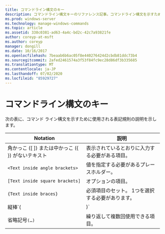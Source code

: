 ```yaml
---
title: コマンドライン構文のキー
description: コマンドライン構文キーのリファレンス記事。コマンドライン構文を示すために使用される表記法について説明します。
ms.prod: windows-server
ms.technology: manage-windows-commands
ms.topic: article
ms.assetid: 338c0381-ad63-4a4c-bd2c-42c7a93821fe
author: coreyp-at-msft
ms.author: coreyp
manager: dongill
ms.date: 10/16/2017
ms.openlocfilehash: 7beaab6b6ac05f8e440276424d2cbdb81ddc73b4
ms.sourcegitcommit: 2afed2461574a3f53f84fc9ec28d86df3b335685
ms.translationtype: MT
ms.contentlocale: ja-JP
ms.lasthandoff: 07/02/2020
ms.locfileid: "85929727"
---
```

# <a name="command-line-syntax-key"></a>コマンドライン構文のキー

次の表に、コマンド ライン構文を示すために使用される表記規則の説明を示します。

| Notation | 説明 |
| -------- | ----------- |
| 角かっこ ([ ]) または中かっこ ({ }) がないテキスト | 表示されているとおりに入力する必要がある項目。 |
| `<Text inside angle brackets>` | 値を指定する必要があるプレースホルダー。 |
| `[Text inside square brackets]` | オプションの項目。 |
| `{Text inside braces}` | 必須項目のセット。 1つを選択する必要があります。 |
| 縦棒`(|)`| 相互に排他的な項目の区切り記号。 1つを選択する必要があります。 |
| 省略記号`(…)` | 繰り返して複数回使用できる項目。 |
